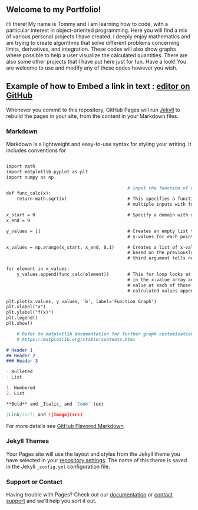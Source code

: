 ## Welcome to my Portfolio!

Hi there! My name is Tommy and I am learning how to code, with a particular interest in object-oriented programming. Here you will find a mix of various personal projects I have created. I deeply enjoy mathematics and am trying to create algorithms that solve different problems concerning limits, derivatives, and integration. These codes will also show graphs where possible to help a user visualize the calculated quantities. There are also some other projects that I have put here just for fun. Have a look! You are welcome to use and modify any of these codes however you wish.

## Example of how to Embed a link in text : [editor on GitHub](https://github.com/Tommy-Beauchamp/Tommy-Beauchamp.github.io/edit/main/index.md)

Whenever you commit to this repository, GitHub Pages will run [Jekyll](https://jekyllrb.com/) to rebuild the pages in your site, from the content in your Markdown files.

### Markdown

Markdown is a lightweight and easy-to-use syntax for styling your writing. It includes conventions for

```markdown

import math
import matplotlib.pyplot as plt
import numpy as np

                                              # input the function of a single variable that you wish to graph
def func_calc(x):
    return math.sqrt(x)                       # This specifies a function and allows it to recieve 
                                              # multiple inputs with function calls

x_start = 0                                   # Specify a domain with x_start to x_end
x_end = 9

y_values = []                                 # Creates an empty list to hold the calculated 
                                              # y-values for each point in the domain

x_values = np.arange(x_start, x_end, 0.1)     # Creates a list of x-values in a numpy array
                                              # based on the previously stated domain
                                              # third argument tells numpy array how to increment

for element in x_values:
    y_values.append(func_calc(element))       # This for loop looks at each of the elements
                                              # in the x-value array and calculates the function
                                              # value at each of those points
                                              # calculated values appended to y-value list

plt.plot(x_values, y_values, 'b', label='Function Graph')
plt.xlabel("x")
plt.ylabel("f(x)")
plt.legend()
plt.show()

    # Refer to matplotlib documentation for further graph customization
    # https://matplotlib.org/stable/contents.html

# Header 1
## Header 2
### Header 3

- Bulleted
- List

1. Numbered
2. List

**Bold** and _Italic_ and `Code` text

[Link](url) and ![Image](src)
```

For more details see [GitHub Flavored Markdown](https://guides.github.com/features/mastering-markdown/).

### Jekyll Themes

Your Pages site will use the layout and styles from the Jekyll theme you have selected in your [repository settings](https://github.com/Tommy-Beauchamp/Tommy-Beauchamp.github.io/settings). The name of this theme is saved in the Jekyll `_config.yml` configuration file.

### Support or Contact

Having trouble with Pages? Check out our [documentation](https://docs.github.com/categories/github-pages-basics/) or [contact support](https://support.github.com/contact) and we’ll help you sort it out.
